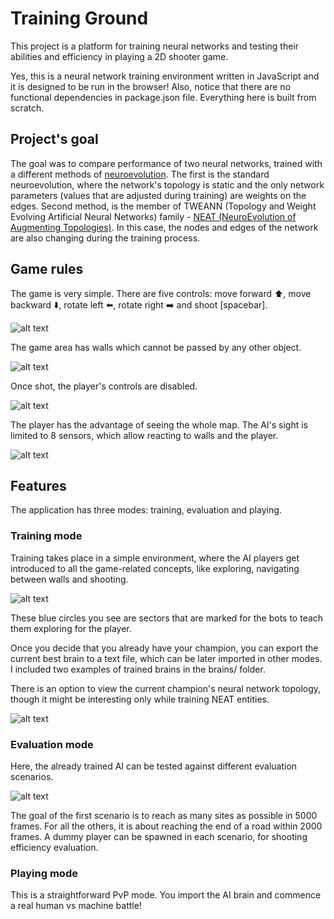 # Training Ground

This project is a platform for training neural networks and testing their abilities and efficiency in playing a 2D shooter game.

Yes, this is a neural network training environment written in JavaScript and it is designed to be run in the browser! Also, notice that there are no functional dependencies in package.json file. Everything here is built from scratch.

## Project's goal

The goal was to compare performance of two neural networks, trained with a different methods of [neuroevolution](https://en.wikipedia.org/wiki/Neuroevolution). The first is the standard neuroevolution, where the network's topology is static and the only network parameters (values that are adjusted during training) are weights on the edges. Second method, is the member of TWEANN (Topology and Weight Evolving Artificial Neural Networks) family - [NEAT (NeuroEvolution of Augmenting Topologies)](https://en.wikipedia.org/wiki/Neuroevolution_of_augmenting_topologies). In this case, the nodes and edges of the network are also changing during the training process.

## Game rules

The game is very simple. There are five controls: move forward ⬆️, move backward ⬇️, rotate left ⬅️, rotate right ➡️ and shoot [spacebar].

![alt text](./readme-assets/image-1.png)

The game area has walls which cannot be passed by any other object.

![alt text](./readme-assets/image-2.png)

Once shot, the player's controls are disabled.

![alt text](./readme-assets/image-3.png)

The player has the advantage of seeing the whole map. The AI's sight is limited to 8 sensors, which allow reacting to walls and the player.

![alt text](./readme-assets/image-4.png)

## Features

The application has three modes: training, evaluation and playing.

### Training mode

Training takes place in a simple environment, where the AI players get introduced to all the game-related concepts, like exploring, navigating between walls and shooting.

![alt text](./readme-assets/image.png)

These blue circles you see are sectors that are marked for the bots to teach them exploring for the player.

Once you decide that you already have your champion, you can export the current best brain to a text file, which can be later imported in other modes. I included two examples of trained brains in the brains/ folder.

There is an option to view the current champion's neural network topology, though it might be interesting only while training NEAT entities.

![alt text](./readme-assets/image-6.png)

### Evaluation mode

Here, the already trained AI can be tested against different evaluation scenarios.

![alt text](./readme-assets/image-5.png)

The goal of the first scenario is to reach as many sites as possible in 5000 frames. For all the others, it is about reaching the end of a road within 2000 frames. A dummy player can be spawned in each scenario, for shooting efficiency evaluation.

### Playing mode

This is a straightforward PvP mode. You import the AI brain and commence a real human vs machine battle!
